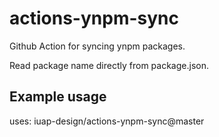 # actions-ynpm-sync
Github Action for syncing ynpm packages.

Read package name directly from package.json.

## Example usage

uses: iuap-design/actions-ynpm-sync@master
